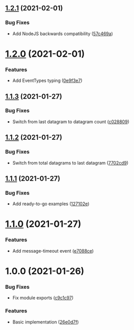 ## [1.2.1](https://github.com/Rapsssito/udp-json/compare/v1.2.0...v1.2.1) (2021-02-01)


### Bug Fixes

* Add NodeJS backwards compatibility ([57c469a](https://github.com/Rapsssito/udp-json/commit/57c469a1bc9bb0a9b2b717a535c93ebb946236c2))

# [1.2.0](https://github.com/Rapsssito/udp-json/compare/v1.1.3...v1.2.0) (2021-02-01)


### Features

* Add EventTypes typing ([0e9f3e7](https://github.com/Rapsssito/udp-json/commit/0e9f3e79eb2d8c062b30da94c3abbf1b5937c9d1))

## [1.1.3](https://github.com/Rapsssito/udp-json/compare/v1.1.2...v1.1.3) (2021-01-27)


### Bug Fixes

* Switch from last datagram to datagram count ([c028809](https://github.com/Rapsssito/udp-json/commit/c02880931552f65ad3c02733428abdab279fcc8a))

## [1.1.2](https://github.com/Rapsssito/udp-json/compare/v1.1.1...v1.1.2) (2021-01-27)


### Bug Fixes

* Switch from total datagrams to last datagram ([7702cd9](https://github.com/Rapsssito/udp-json/commit/7702cd9322cd90f9d0e729e47094ba04a06b5873))

## [1.1.1](https://github.com/Rapsssito/udp-json/compare/v1.1.0...v1.1.1) (2021-01-27)


### Bug Fixes

* Add ready-to-go examples ([127102e](https://github.com/Rapsssito/udp-json/commit/127102eaec53f49f43b0e51dd4de6794138ae9c1))

# [1.1.0](https://github.com/Rapsssito/udp-json/compare/v1.0.0...v1.1.0) (2021-01-27)


### Features

* Add message-timeout event ([e7088ce](https://github.com/Rapsssito/udp-json/commit/e7088cefb372bb24cb7fec4e9d5749e299c3c11c))

# 1.0.0 (2021-01-26)


### Bug Fixes

* Fix module exports ([c9c1c97](https://github.com/Rapsssito/udp-json/commit/c9c1c975a2477f235cab958839f87630754d1279))


### Features

* Basic implementation ([26e0d7f](https://github.com/Rapsssito/udp-json/commit/26e0d7f00fcde062e8459eb0eaf0da7e40d5e66f))
